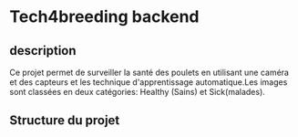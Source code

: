 # Tech4breeding backend
## description
Ce projet permet de surveiller la santé des poulets en utilisant une caméra et des capteurs et les technique d'apprentissage automatique.Les images sont classées en deux catégories: Healthy (Sains) et Sick(malades).

## Structure du projet